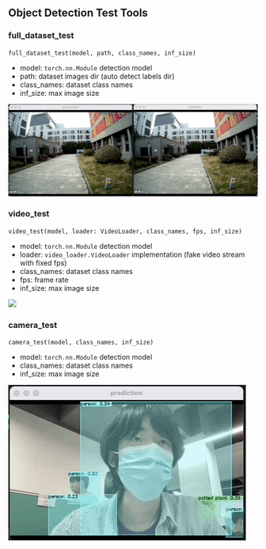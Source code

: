 ## Object Detection Test Tools
### full_dataset_test
    full_dataset_test(model, path, class_names, inf_size)
- model: `torch.nn.Module` detection model
- path: dataset images dir (auto detect labels dir)
- class_names: dataset class names
- inf_size: max image size

![](docs/Jun-15-2022%2013-59-38.gif)

### video_test
    video_test(model, loader: VideoLoader, class_names, fps, inf_size)
- model: `torch.nn.Module` detection model
- loader: `video_loader.VideoLoader` implementation (fake video stream with fixed fps)
- class_names: dataset class names
- fps: frame rate
- inf_size: max image size

![](docs/Jun-15-2022%2014-03-11.gif)

### camera_test
    camera_test(model, class_names, inf_size)
- model: `torch.nn.Module` detection model
- class_names: dataset class names
- inf_size: max image size

![](docs/Jun-15-2022%2014-06-03.gif)